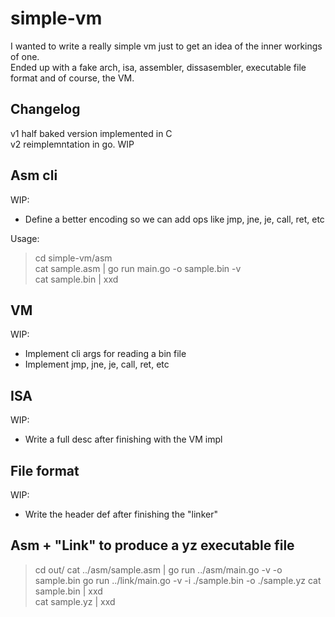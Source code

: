 # simple-vm
I wanted to write a really simple vm just to get an idea of the inner workings of one.  
Ended up with a fake arch, isa, assembler, dissasembler, executable file format and of course, the VM.  

##  Changelog  
v1 half baked version implemented in C  
v2 reimplemntation in go. WIP  


## Asm cli
WIP:  
- Define a better encoding so we can add ops like jmp, jne, je, call, ret, etc  

Usage:  
> cd simple-vm/asm  
> cat sample.asm | go run main.go -o sample.bin -v  
> cat sample.bin | xxd  

## VM
WIP:  
- Implement cli args for reading a bin file  
- Implement jmp, jne, je, call, ret, etc  


## ISA 
WIP:  
- Write a full desc after finishing with the VM impl  


## File format  
WIP:
- Write the header def after finishing the "linker"  


## Asm + "Link" to produce a yz executable file  

> cd out/
> cat ../asm/sample.asm | go run ../asm/main.go -v -o sample.bin
> go run ../link/main.go -v -i ./sample.bin -o ./sample.yz
> cat sample.bin | xxd  
> cat sample.yz | xxd  
